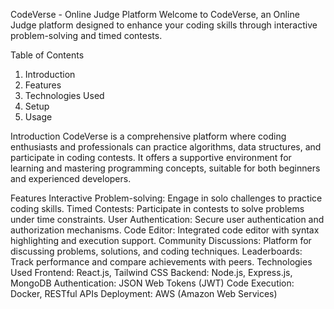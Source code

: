 CodeVerse - Online Judge Platform
Welcome to CodeVerse, an Online Judge platform designed to enhance your coding skills through interactive problem-solving and timed contests.

Table of Contents
1. Introduction
2. Features
3. Technologies Used
4. Setup
5. Usage

Introduction
CodeVerse is a comprehensive platform where coding enthusiasts and professionals can practice algorithms, data structures, and participate in coding contests. It offers a supportive environment for learning and mastering programming concepts, suitable for both beginners and experienced developers.

Features
Interactive Problem-solving: Engage in solo challenges to practice coding skills.
Timed Contests: Participate in contests to solve problems under time constraints.
User Authentication: Secure user authentication and authorization mechanisms.
Code Editor: Integrated code editor with syntax highlighting and execution support.
Community Discussions: Platform for discussing problems, solutions, and coding techniques.
Leaderboards: Track performance and compare achievements with peers.
Technologies Used
Frontend: React.js, Tailwind CSS
Backend: Node.js, Express.js, MongoDB
Authentication: JSON Web Tokens (JWT)
Code Execution: Docker, RESTful APIs
Deployment: AWS (Amazon Web Services)
